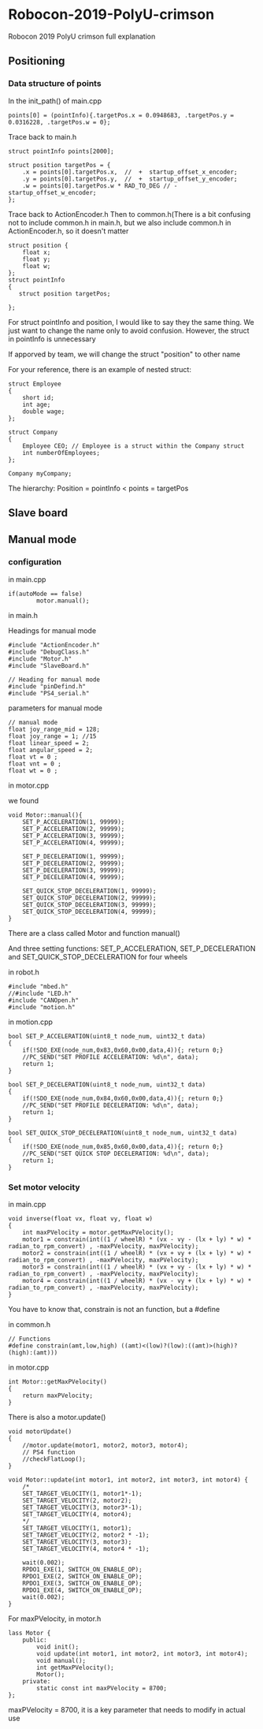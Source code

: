 # Robocon-2019-PolyU-crimson
Robocon 2019 PolyU crimson full explanation

## Positioning

### Data structure of points

In the init_path() of main.cpp
~~~
points[0] = (pointInfo){.targetPos.x = 0.0948683, .targetPos.y = 0.0316228, .targetPos.w = 0};
~~~

Trace back to main.h

~~~
struct pointInfo points[2000];

struct position targetPos = {
    .x = points[0].targetPos.x,  //  +  startup_offset_x_encoder;
    .y = points[0].targetPos.y,  //  +  startup_offset_y_encoder;
    .w = points[0].targetPos.w * RAD_TO_DEG // -  startup_offset_w_encoder;
};
~~~

Trace back to ActionEncoder.h Then to common.h(There is a bit confusing not to include common.h in main.h, but we also include common.h in ActionEncoder.h, so it doesn't matter

~~~
struct position {
    float x;
    float y;
    float w;
};
struct pointInfo
{
   struct position targetPos;

};
~~~
For struct pointInfo and position, I would like to say they the same thing. We just want to change the name only to avoid confusion. However, the struct in pointInfo is unnecessary

If apporved by team, we will change the struct "position" to other name

For your reference, there is an example of nested struct:
~~~
struct Employee
{
    short id;
    int age;
    double wage;
};
 
struct Company
{
    Employee CEO; // Employee is a struct within the Company struct
    int numberOfEmployees;
};
 
Company myCompany;
~~~
The hierarchy: Position = pointInfo < points = targetPos

## Slave board

## Manual mode

### configuration

in main.cpp
~~~
if(autoMode == false)
        motor.manual();
~~~

in main.h

Headings for manual mode
~~~
#include "ActionEncoder.h"
#include "DebugClass.h"
#include "Motor.h"
#include "SlaveBoard.h"

// Heading for manual mode
#include "pinDefind.h"
#include "PS4_serial.h"
~~~
parameters for manual mode
~~~
// manual mode
float joy_range_mid = 128;
float joy_range = 1; //15
float linear_speed = 2;
float angular_speed = 2;
float vt = 0 ;
float vnt = 0 ;
float wt = 0 ;
~~~

in motor.cpp

we found
~~~
void Motor::manual(){
    SET_P_ACCELERATION(1, 99999);
    SET_P_ACCELERATION(2, 99999);
    SET_P_ACCELERATION(3, 99999);
    SET_P_ACCELERATION(4, 99999);

    SET_P_DECELERATION(1, 99999);
    SET_P_DECELERATION(2, 99999);
    SET_P_DECELERATION(3, 99999);
    SET_P_DECELERATION(4, 99999);

    SET_QUICK_STOP_DECELERATION(1, 99999);
    SET_QUICK_STOP_DECELERATION(2, 99999);
    SET_QUICK_STOP_DECELERATION(3, 99999);
    SET_QUICK_STOP_DECELERATION(4, 99999);
}
~~~
There are a class called Motor and function manual()

And three setting functions: SET_P_ACCELERATION, SET_P_DECELERATION and SET_QUICK_STOP_DECELERATION for four wheels

in robot.h

~~~
#include "mbed.h"
//#include "LED.h"
#include "CANOpen.h"
#include "motion.h"
~~~

in motion.cpp

~~~
bool SET_P_ACCELERATION(uint8_t node_num, uint32_t data)
{
    if(!SDO_EXE(node_num,0x83,0x60,0x00,data,4)){; return 0;}
    //PC_SEND("SET PROFILE ACCELERATION: %d\n", data);
    return 1;
}
~~~
~~~
bool SET_P_DECELERATION(uint8_t node_num, uint32_t data)
{
    if(!SDO_EXE(node_num,0x84,0x60,0x00,data,4)){; return 0;}
    //PC_SEND("SET PROFILE DECELERATION: %d\n", data);
    return 1;
}
~~~
~~~
bool SET_QUICK_STOP_DECELERATION(uint8_t node_num, uint32_t data)
{
    if(!SDO_EXE(node_num,0x85,0x60,0x00,data,4)){; return 0;}
    //PC_SEND("SET QUICK STOP DECELERATION: %d\n", data);
    return 1;
}
~~~

### Set motor velocity

in main.cpp
~~~
void inverse(float vx, float vy, float w)
{ 
    int maxPVelocity = motor.getMaxPVelocity();
    motor1 = constrain(int((1 / wheelR) * (vx - vy - (lx + ly) * w) * radian_to_rpm_convert) , -maxPVelocity, maxPVelocity);
    motor2 = constrain(int((1 / wheelR) * (vx + vy + (lx + ly) * w) * radian_to_rpm_convert) , -maxPVelocity, maxPVelocity);
    motor3 = constrain(int((1 / wheelR) * (vx + vy - (lx + ly) * w) * radian_to_rpm_convert) , -maxPVelocity, maxPVelocity);
    motor4 = constrain(int((1 / wheelR) * (vx - vy + (lx + ly) * w) * radian_to_rpm_convert) , -maxPVelocity, maxPVelocity);
}
~~~
You have to know that, constrain is not an function, but a #define

in common.h
~~~
// Functions
#define constrain(amt,low,high) ((amt)<(low)?(low):((amt)>(high)?(high):(amt)))
~~~

in motor.cpp
~~~
int Motor::getMaxPVelocity()
{
    return maxPVelocity;
}
~~~

There is also a motor.update()
~~~
void motorUpdate()
{
    //motor.update(motor1, motor2, motor3, motor4);
    // PS4 function
    //checkFlatLoop();
}
~~~
~~~
void Motor::update(int motor1, int motor2, int motor3, int motor4) {
    /*
    SET_TARGET_VELOCITY(1, motor1*-1);
    SET_TARGET_VELOCITY(2, motor2);
    SET_TARGET_VELOCITY(3, motor3*-1);
    SET_TARGET_VELOCITY(4, motor4);
    */
    SET_TARGET_VELOCITY(1, motor1);
    SET_TARGET_VELOCITY(2, motor2 * -1);
    SET_TARGET_VELOCITY(3, motor3);
    SET_TARGET_VELOCITY(4, motor4 * -1);

    wait(0.002);
    RPDO1_EXE(1, SWITCH_ON_ENABLE_OP);
    RPDO1_EXE(2, SWITCH_ON_ENABLE_OP);
    RPDO1_EXE(3, SWITCH_ON_ENABLE_OP);
    RPDO1_EXE(4, SWITCH_ON_ENABLE_OP);
    wait(0.002);
}
~~~

For maxPVelocity, in motor.h
~~~
lass Motor {
    public:
        void init();
        void update(int motor1, int motor2, int motor3, int motor4);
        void manual();
        int getMaxPVelocity();
        Motor();
    private:
        static const int maxPVelocity = 8700;
};
~~~
maxPVelocity = 8700, it is a key parameter that needs to modify in actual use
